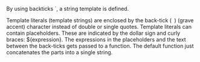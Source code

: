 
By using backticks `, a string template is defined.

Template literals (template strings) are enclosed by the back-tick (` `)  (grave accent) character instead of double or single quotes. Template literals can contain placeholders. These are indicated by the dollar sign and curly braces: ${expression}. The expressions in the placeholders and the text between the back-ticks gets passed to a function. The default function just concatenates the parts into a single string.